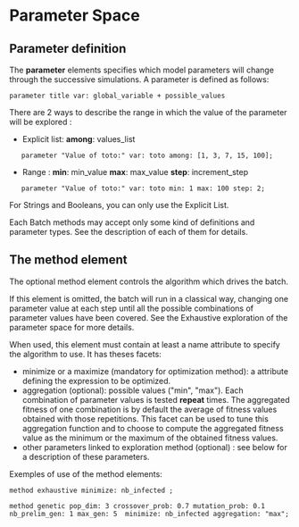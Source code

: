 # Parameter Space











## Parameter definition
The **parameter** elements specifies which model parameters will change through the successive simulations.
A parameter is defined as follows:
```
parameter title var: global_variable + possible_values
```

There are 2 ways to describe the range in which the value of the parameter will be explored  :
  * Explicit list: **among**: values\_list
```
   parameter "Value of toto:" var: toto among: [1, 3, 7, 15, 100]; 
```
  * Range : **min**: min\_value **max**: max\_value **step**: increment\_step
```
   parameter "Value of toto:" var: toto min: 1 max: 100 step: 2;
```

For Strings and Booleans, you can only use the Explicit List.

Each Batch methods may accept only some kind of definitions and parameter types. See the description of each of them for details.

## The method element
The optional method element controls the algorithm which drives the batch.

If this element is omitted, the batch will run in a classical way, changing one parameter value at each step until all the possible combinations of parameter values have been covered. See the Exhaustive exploration of the parameter space for more details.

When used, this element must contain at least a name attribute to specify the algorithm to use. It has theses facets:
  * minimize or a maximize (mandatory for optimization method): a attribute defining the expression to be optimized.
  * aggregation (optional): possible values ("min", "max"). Each combination of parameter values is tested **repeat** times. The aggregated fitness of one combination is by default the average of fitness values obtained with those repetitions. This facet can be used to tune this aggregation function and to choose to compute the aggregated fitness value as the minimum or the maximum of the obtained fitness values.
  * other parameters linked to exploration method (optional) : see below for a description of these parameters.

Exemples of use of the method elements:
```
method exhaustive minimize: nb_infected ;

method genetic pop_dim: 3 crossover_prob: 0.7 mutation_prob: 0.1 nb_prelim_gen: 1 max_gen: 5  minimize: nb_infected aggregation: "max";
```